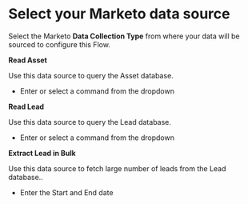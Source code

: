 # Select your Marketo data source

Select the Marketo **Data Collection Type** from where your data will be sourced to configure this Flow. 

**Read Asset**

Use this data source to query the Asset database.

* Enter or select a command from the dropdown

**Read Lead**

Use this data source to query the Lead database.

* Enter or select a command from the dropdown

**Extract Lead in Bulk**

Use this data source to fetch large number of leads from the Lead database..

* Enter the Start and End date




